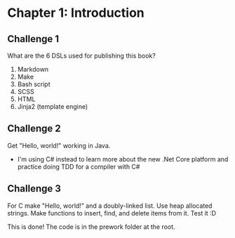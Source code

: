 # Chapter 1: Introduction

## Challenge 1
What are the 6 DSLs used for publishing this book?
1. Markdown
2. Make
3. Bash script
4. SCSS
5. HTML
6. Jinja2 (template engine)

## Challenge 2
Get "Hello, world!" working in Java. 
- I'm using C# instead to learn more about the new .Net Core platform and practice doing TDD for a compiler with C#

## Challenge 3
For C make "Hello, world!" and a doubly-linked list. Use heap allocated strings. Make functions to insert, find, and delete items from it. Test it :D

This is done! The code is in the prework folder at the root.